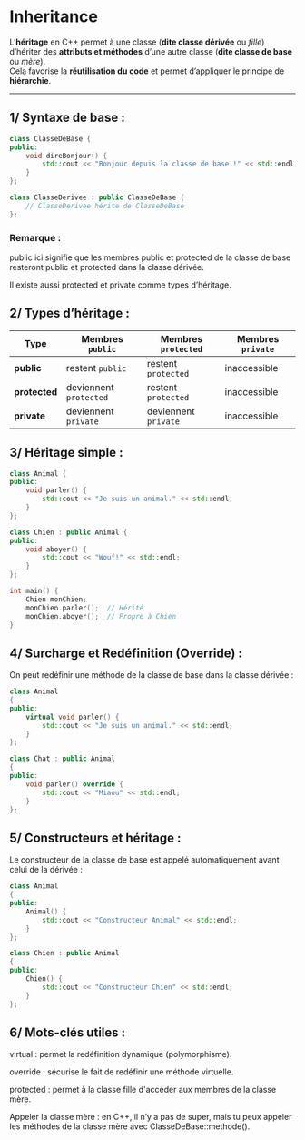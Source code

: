 # Inheritance

L’**héritage** en C++ permet à une classe (**dite classe dérivée** ou *fille*) d’hériter des **attributs et méthodes** 
d’une autre classe (**dite classe de base** ou *mère*).  
Cela favorise la **réutilisation du code** et permet d’appliquer le principe de **hiérarchie**.

---

## 1/ Syntaxe de base :
```cpp
class ClasseDeBase {
public:
    void direBonjour() {
        std::cout << "Bonjour depuis la classe de base !" << std::endl;
    }
};

class ClasseDerivee : public ClasseDeBase {
    // ClasseDerivee hérite de ClasseDeBase
};
```

### Remarque :

public ici signifie que les membres public et protected de la classe de base resteront public et protected
dans la classe dérivée.

Il existe aussi protected et private comme types d’héritage.

## 2/ Types d’héritage :

| Type       | Membres `public`       | Membres `protected`    | Membres `private` |
|------------|------------------------|------------------------|-------------------|
| **public**    | restent `public`        | restent `protected`      | inaccessible      |
| **protected** | deviennent `protected`   | restent `protected`      | inaccessible      |
| **private**   | deviennent `private`     | deviennent `private`     | inaccessible      |

## 3/ Héritage simple :

```cpp
class Animal {
public:
    void parler() {
        std::cout << "Je suis un animal." << std::endl;
    }
};

class Chien : public Animal {
public:
    void aboyer() {
        std::cout << "Wouf!" << std::endl;
    }
};

int main() {
    Chien monChien;
    monChien.parler();  // Hérité
    monChien.aboyer();  // Propre à Chien
}
```

## 4/ Surcharge et Redéfinition (Override) :

On peut redéfinir une méthode de la classe de base dans la classe dérivée :

```cpp
class Animal 
{
public:
    virtual void parler() {
        std::cout << "Je suis un animal." << std::endl;
    }
};

class Chat : public Animal 
{
public:
    void parler() override {
        std::cout << "Miaou" << std::endl;
    }
};
```

## 5/ Constructeurs et héritage :

Le constructeur de la classe de base est appelé automatiquement avant celui de la dérivée :
```cpp
class Animal 
{
public:
    Animal() {
        std::cout << "Constructeur Animal" << std::endl;
    }
};

class Chien : public Animal 
{
public:
    Chien() {
        std::cout << "Constructeur Chien" << std::endl;
    }
};
```

## 6/ Mots-clés utiles :

virtual : permet la redéfinition dynamique (polymorphisme).

override : sécurise le fait de redéfinir une méthode virtuelle.

protected : permet à la classe fille d'accéder aux membres de la classe mère.

Appeler la classe mère : en C++, il n’y a pas de super, mais tu peux appeler les méthodes de la classe mère avec ClasseDeBase::methode().

